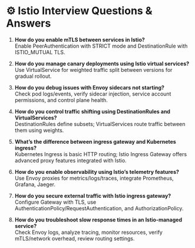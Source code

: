 # ⚙️ Istio Interview Questions & Answers

1. **How do you enable mTLS between services in Istio?**  
   Enable PeerAuthentication with STRICT mode and DestinationRule with ISTIO_MUTUAL TLS.

2. **How do you manage canary deployments using Istio virtual services?**  
   Use VirtualService for weighted traffic split between versions for gradual rollout.

3. **How do you debug issues with Envoy sidecars not starting?**  
   Check pod logs/events, verify sidecar injection, service account permissions, and control plane health.

4. **How do you control traffic shifting using DestinationRules and VirtualServices?**  
   DestinationRules define subsets; VirtualServices route traffic between them using weights.

5. **What’s the difference between ingress gateway and Kubernetes ingress?**  
   Kubernetes Ingress is basic HTTP routing; Istio Ingress Gateway offers advanced proxy features integrated with Istio.

6. **How do you enable observability using Istio’s telemetry features?**  
   Use Envoy proxies for metrics/logs/traces, integrate Prometheus, Grafana, Jaeger.

7. **How do you secure external traffic with Istio ingress gateway?**  
   Configure Gateway with TLS, use AuthenticationPolicy/RequestAuthentication, and AuthorizationPolicy.

8. **How do you troubleshoot slow response times in an Istio-managed service?**  
   Check Envoy logs, analyze tracing, monitor resources, verify mTLS/network overhead, review routing settings.
